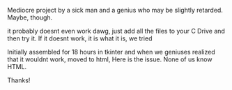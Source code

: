 Mediocre project by a sick man and a genius who may be slightly retarded. Maybe, though.

it probably doesnt even work dawg, just add all the files to your C Drive and then try it. If it doesnt work, it is what it is, we tried

Initially assembled for 18 hours in tkinter and when we geniuses realized that it wouldnt work, moved to html,  Here is the issue. None of us know HTML.

Thanks!
